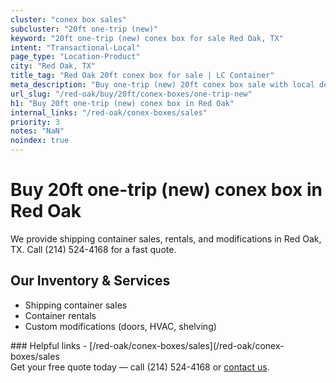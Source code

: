 ```yaml
---
cluster: "conex box sales"
subcluster: "20ft one-trip (new)"
keyword: "20ft one-trip (new) conex box for sale Red Oak, TX"
intent: "Transactional-Local"
page_type: "Location-Product"
city: "Red Oak, TX"
title_tag: "Red Oak 20ft conex box for sale | LC Container"
meta_description: "Buy one-trip (new) 20ft conex box sale with local delivery in Red Oak, TX. LC Container — local Since 2003. Request a fast quote today."
url_slug: "/red-oak/buy/20ft/conex-boxes/one-trip-new"
h1: "Buy 20ft one-trip (new) conex box in Red Oak"
internal_links: "/red-oak/conex-boxes/sales"
priority: 3
notes: "NaN"
noindex: true
---
```


# Buy 20ft one-trip (new) conex box in Red Oak

We provide shipping container sales, rentals, and modifications in Red Oak, TX. Call (214) 524-4168 for a fast quote.

## Our Inventory & Services
- Shipping container sales
- Container rentals
- Custom modifications (doors, HVAC, shelving)

<div data-section="internal-links">
### Helpful links
- [/red-oak/conex-boxes/sales](/red-oak/conex-boxes/sales
</div>

<div data-section="cta">
Get your free quote today — call (214) 524-4168 or <a href="/contact">contact us</a>.
</div>

<script type="application/ld+json">{"@context":"https://schema.org","@type":"FAQPage","mainEntity":[{"@type":"Question","name":"How much does delivery cost in Red Oak, TX?","acceptedAnswer":{"@type":"Answer","text":"Delivery costs vary by distance and container size. Most deliveries in Red Oak, TX range from $150-$300. Call (214) 524-4168 for an exact quote based on your specific location."}},{"@type":"Question","name":"Do you offer financing or payment plans?","acceptedAnswer":{"@type":"Answer","text":"We accept major credit cards, checks, and can discuss commercial terms for bulk purchases. Call (214) 524-4168 to discuss options."}},{"@type":"Question","name":"Can you customize containers in Red Oak, TX?","acceptedAnswer":{"@type":"Answer","text":"Yes — we perform modifications like doors, HVAC, insulation, and shelving. Request a custom quote at (214) 524-4168 or via our contact form."}}]}</script>
